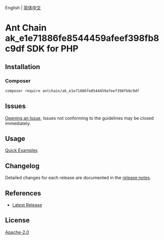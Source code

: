 English | [简体中文](README-CN.md)

# Ant Chain ak_e1e71886fe8544459afeef398fb8c9df SDK for PHP

## Installation

### Composer

```bash
composer require antchain/ak_e1e71886fe8544459afeef398fb8c9df
```

## Issues

[Opening an Issue](https://github.com/alipay/antchain-openapi-prod-sdk/issues/new), Issues not conforming to the guidelines may be closed immediately.

## Usage

[Quick Examples](https://github.com/alipay/antchain-openapi-prod-sdk/blob/master/docs/0-Examples-EN.md#quick-examples)

## Changelog

Detailed changes for each release are documented in the [release notes](./ChangeLog.txt).

## References

* [Latest Release](https://github.com/antchain-openapi-sdk-php)

## License

[Apache-2.0](http://www.apache.org/licenses/LICENSE-2.0)
